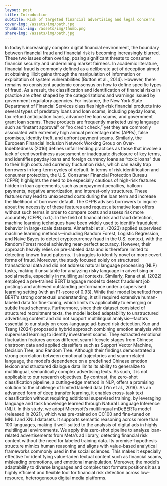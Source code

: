 ```yaml
---
layout: post
title: Introduction
subtitle: Risk of targeted financial advertising and legal concerns
cover-img: /assets/img/path.jpg
thumbnail-img: /assets/img/thumb.png
share-img: /assets/img/path.jpg
---
```


In today’s increasingly complex digital financial environment, the boundary between financial fraud and financial risk is becoming increasingly blurred. These two issues often overlap, posing significant threats to consumer financial security and undermining market fairness. In academic literature, financial fraud is commonly defined as a deliberate act of deception aimed at obtaining illicit gains through the manipulation of information or exploitation of system vulnerabilities (Button et al., 2014). However, there remains no consistent academic consensus on how to define specific types of fraud. As a result, the classification and identification of financial risks in practice are often shaped by the categorizations and warnings issued by government regulatory agencies.
For instance, the New York State Department of Financial Services classifies high-risk financial products into several types of predatory loans and loan scams, including payday loans, tax refund anticipation loans, advance fee loan scams, and government grant loan scams. These products are frequently marketed using language such as “instant approval” or “no credit check,” yet they are commonly associated with extremely high annual percentage rates (APRs), false promises, identity theft, and upfront payment scams. Similarly, the European Financial Inclusion Network Working Group on Over-Indebtedness (2016) defines unfair lending practices as those that involve a lack of creditworthiness assessment or inadequate disclosure of key terms, and identifies payday loans and foreign currency loans as “toxic loans” due to their high costs and currency fluctuation risks, which can easily trap borrowers in long-term cycles of default.
In terms of risk identification and consumer protection, the U.S. Consumer Financial Protection Bureau (CFPB) highlights the need to be especially cautious of high-risk features hidden in loan agreements, such as prepayment penalties, balloon payments, negative amortization, and interest-only structures. These features may lead to unexpected costs during the loan term and increase the likelihood of borrower default. The CFPB advises borrowers to inquire about the necessity of these features and request alternative loan offers without such terms in order to compare costs and assess risk more accurately (CFPB, n.d.).
In the field of financial risk and fraud detection, machine learning techniques have been widely used to identify fraudulent behavior in large-scale datasets. Almarhabi et al. (2023) applied supervised machine learning methods—including Random Forest, Logistic Regression, and Naive Bayes to detect cryptocurrency fraud in the U.S. context, with the Random Forest model achieving near-perfect accuracy. However, their approach heavily relies on pre-labeled data and is therefore limited to detecting known fraud patterns. It struggles to identify novel or more covert forms of fraud. Moreover, the study focused solely on structured transactional data and did not address natural language processing (NLP) tasks, making it unsuitable for analyzing risky language in advertising or social media, especially in multilingual contexts.
Similarly, Rana et al. (2022) employed a pre-trained BERT language model to detect fraudulent job postings and achieved outstanding performance under a supervised learning setting (with an F1-score of 0.93). While their model benefited from BERT’s strong contextual understanding, it still required extensive human-labeled data for fine-tuning, which limits its applicability to emerging or subtle fraud schemes. Furthermore, since their dataset consisted of structured recruitment texts, the model lacked adaptability to unstructured advertising content and did not support multilingual analysis—factors essential to our study on cross-language ad-based risk detection.
Kuo and Tsang (2024) proposed a hybrid approach combining emotion analysis with supervised learning to identify investment scams. They extracted emotional fluctuation features across different scam lifecycle stages from Chinese chatroom data and applied classifiers such as Support Vector Machine, Decision Tree, and Random Tree. Although their findings demonstrated a strong correlation between emotional trajectories and scam-related language, the model’s dependence on a predefined Chinese emotion lexicon and structured dialogue data limits its ability to generalize to multilingual, semantically complex advertising texts. As such, it is not applicable to our research objectives.
By contrast, the zero-shot classification pipeline, a cutting-edge method in NLP, offers a promising solution to the challenge of limited labeled data (Yin et al., 2019). As an advanced form of deep transfer learning, it enables cross-task text classification without requiring additional supervised training, by leveraging language and task knowledge learned through Natural Language Inference (NLI). In this study, we adopt Microsoft’s multilingual mDeBERTa model (released in 2021), which was pre-trained on CC100 and fine-tuned on MNLI and XNLI datasets. It supports semantic reasoning across more than 100 languages, making it well-suited to the analysis of digital ads in highly multilingual environments.
We apply this zero-shot pipeline to analyze loan-related advertisements from Meta’s ad library, detecting financial risk content without the need for labeled training data. Its premise–hypothesis structure mimics human reasoning and aligns with value-based analytical frameworks commonly used in the social sciences. This makes it especially effective for identifying value-laden textual content such as financial scams, misleading promotions, and emotional manipulation. Moreover, the model’s adaptability to diverse languages and complex text formats positions it as a highly efficient and flexible tool for financial risk detection across low-resource, heterogeneous digital media platforms.
